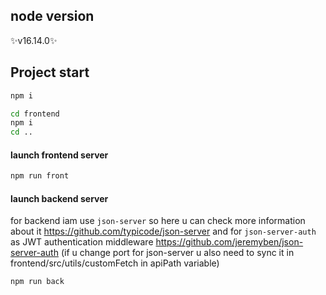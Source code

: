 ## node version
✨v16.14.0✨

## Project start

```sh
npm i
```
```sh
cd frontend
npm i
cd ..
```
#### launch frontend server
```sh
npm run front
```
#### launch backend server
for backend iam use `json-server` so here u can check more information about it https://github.com/typicode/json-server
and for `json-server-auth` as JWT authentication middleware https://github.com/jeremyben/json-server-auth
(if u change port for json-server u also need to sync it in frontend/src/utils/customFetch in apiPath variable)
```sh
npm run back
```